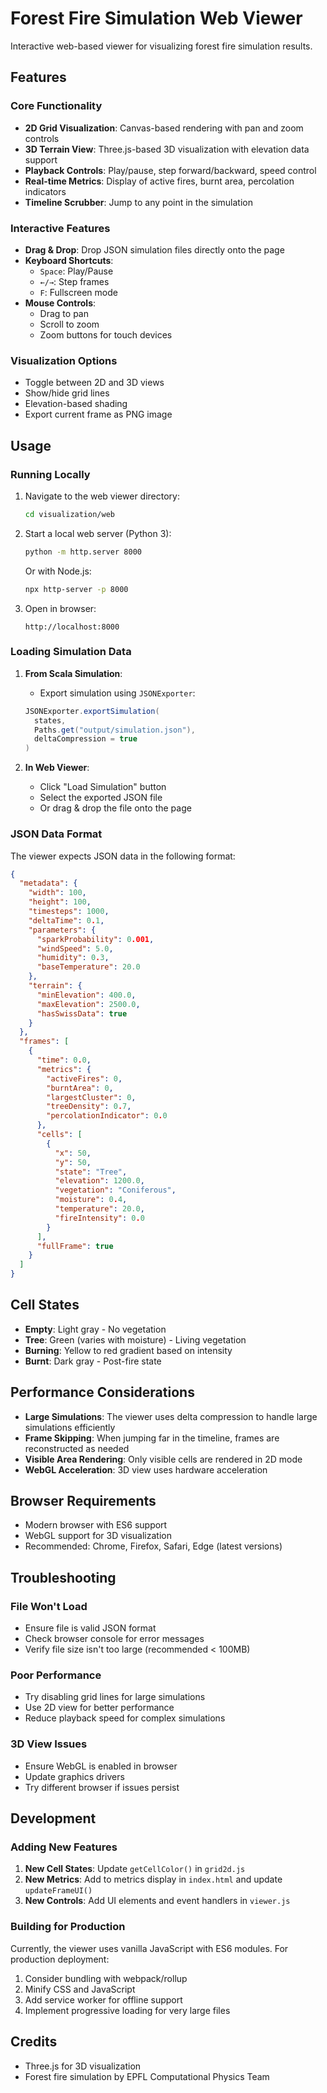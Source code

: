 # Forest Fire Simulation Web Viewer

Interactive web-based viewer for visualizing forest fire simulation results.

## Features

### Core Functionality
- **2D Grid Visualization**: Canvas-based rendering with pan and zoom controls
- **3D Terrain View**: Three.js-based 3D visualization with elevation data support
- **Playback Controls**: Play/pause, step forward/backward, speed control
- **Real-time Metrics**: Display of active fires, burnt area, percolation indicators
- **Timeline Scrubber**: Jump to any point in the simulation

### Interactive Features
- **Drag & Drop**: Drop JSON simulation files directly onto the page
- **Keyboard Shortcuts**:
  - `Space`: Play/Pause
  - `←/→`: Step frames
  - `F`: Fullscreen mode
- **Mouse Controls**:
  - Drag to pan
  - Scroll to zoom
  - Zoom buttons for touch devices

### Visualization Options
- Toggle between 2D and 3D views
- Show/hide grid lines
- Elevation-based shading
- Export current frame as PNG image

## Usage

### Running Locally

1. Navigate to the web viewer directory:
   ```bash
   cd visualization/web
   ```

2. Start a local web server (Python 3):
   ```bash
   python -m http.server 8000
   ```
   
   Or with Node.js:
   ```bash
   npx http-server -p 8000
   ```

3. Open in browser:
   ```
   http://localhost:8000
   ```

### Loading Simulation Data

1. **From Scala Simulation**:
   - Export simulation using `JSONExporter`:
   ```scala
   JSONExporter.exportSimulation(
     states,
     Paths.get("output/simulation.json"),
     deltaCompression = true
   )
   ```

2. **In Web Viewer**:
   - Click "Load Simulation" button
   - Select the exported JSON file
   - Or drag & drop the file onto the page

### JSON Data Format

The viewer expects JSON data in the following format:

```json
{
  "metadata": {
    "width": 100,
    "height": 100,
    "timesteps": 1000,
    "deltaTime": 0.1,
    "parameters": {
      "sparkProbability": 0.001,
      "windSpeed": 5.0,
      "humidity": 0.3,
      "baseTemperature": 20.0
    },
    "terrain": {
      "minElevation": 400.0,
      "maxElevation": 2500.0,
      "hasSwissData": true
    }
  },
  "frames": [
    {
      "time": 0.0,
      "metrics": {
        "activeFires": 0,
        "burntArea": 0,
        "largestCluster": 0,
        "treeDensity": 0.7,
        "percolationIndicator": 0.0
      },
      "cells": [
        {
          "x": 50,
          "y": 50,
          "state": "Tree",
          "elevation": 1200.0,
          "vegetation": "Coniferous",
          "moisture": 0.4,
          "temperature": 20.0,
          "fireIntensity": 0.0
        }
      ],
      "fullFrame": true
    }
  ]
}
```

## Cell States

- **Empty**: Light gray - No vegetation
- **Tree**: Green (varies with moisture) - Living vegetation
- **Burning**: Yellow to red gradient based on intensity
- **Burnt**: Dark gray - Post-fire state

## Performance Considerations

- **Large Simulations**: The viewer uses delta compression to handle large simulations efficiently
- **Frame Skipping**: When jumping far in the timeline, frames are reconstructed as needed
- **Visible Area Rendering**: Only visible cells are rendered in 2D mode
- **WebGL Acceleration**: 3D view uses hardware acceleration

## Browser Requirements

- Modern browser with ES6 support
- WebGL support for 3D visualization
- Recommended: Chrome, Firefox, Safari, Edge (latest versions)

## Troubleshooting

### File Won't Load
- Ensure file is valid JSON format
- Check browser console for error messages
- Verify file size isn't too large (recommended < 100MB)

### Poor Performance
- Try disabling grid lines for large simulations
- Use 2D view for better performance
- Reduce playback speed for complex simulations

### 3D View Issues
- Ensure WebGL is enabled in browser
- Update graphics drivers
- Try different browser if issues persist

## Development

### Adding New Features

1. **New Cell States**: Update `getCellColor()` in `grid2d.js`
2. **New Metrics**: Add to metrics display in `index.html` and update `updateFrameUI()`
3. **New Controls**: Add UI elements and event handlers in `viewer.js`

### Building for Production

Currently, the viewer uses vanilla JavaScript with ES6 modules. For production deployment:

1. Consider bundling with webpack/rollup
2. Minify CSS and JavaScript
3. Add service worker for offline support
4. Implement progressive loading for very large files

## Credits

- Three.js for 3D visualization
- Forest fire simulation by EPFL Computational Physics Team